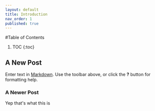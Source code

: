 ```yaml
---
layout: default
title: Introduction
nav_order: 1
published: true
---
```

#Table of Contents
1. TOC
{:toc}

## A New Post
Enter text in [Markdown](http://daringfireball.net/projects/markdown/). Use the toolbar above, or click the **?** button for formatting help.

### A Newer Post
Yep that's what this is
